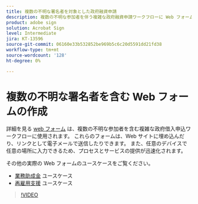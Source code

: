 ```yaml
---
title: 複数の不明な署名者を対象とした政府融資申請
description: 複数の不明な参加者を伴う複雑な政府融資申請ワークフローに Web フォームを使用する方法について説明します
product: adobe sign
solution: Acrobat Sign
level: Intermediate
jira: KT-13596
source-git-commit: 06160e33b532852be969b5c6c20d5591dd21fd38
workflow-type: tm+mt
source-wordcount: '128'
ht-degree: 0%

---
```


# 複数の不明な署名者を含む Web フォームの作成

詳細を見る [web フォーム](../sign-advanced-users/webform.md) は、複数の不明な参加者を含む複雑な政府借入申込ワークフローに使用されます。 これらのフォームは、Web サイトに埋め込んだり、リンクとして電子メールで送信したりできます。 また、任意のデバイスで任意の場所に入力できるため、プロセスとサービスの提供が迅速化されます。

その他の実際の Web フォームのユースケースをご覧ください。

* [業務助成金](https://experienceleague.adobe.com/docs/document-cloud-learn/sign-learning-hub/expand/recipes/gov/usecasegovgrants.html?lang=en) ユースケース
* [再雇用支援](https://experienceleague.adobe.com/docs/document-cloud-learn/sign-learning-hub/expand/recipes/gov/usecasegovreemployment.html?lang=en) ユースケース

>[!VIDEO](https://video.tv.adobe.com/v/3421619?quality=12&learn=on&hidetitle=true)
